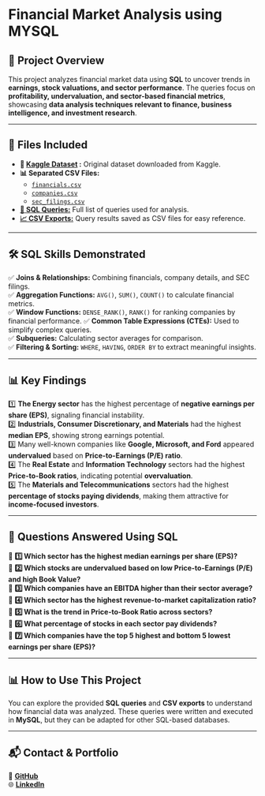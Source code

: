 # **Financial Market Analysis using MYSQL**

## 📌 Project Overview  
This project analyzes financial market data using **SQL** to uncover trends in **earnings, stock valuations, and sector performance**. The queries focus on **profitability, undervaluation, and sector-based financial metrics**, showcasing **data analysis techniques relevant to finance, business intelligence, and investment research**.  

---  

## 📂 Files Included  
- **🔢 [Kaggle Dataset](https://www.kaggle.com/datasets/paytonfisher/sp-500-companies-with-financial-information/code) :** Original dataset downloaded from Kaggle.  
- **📊 Separated CSV Files:**
  - [`financials.csv`](https://github.com/FrankGalvez-Data/Financial_Market_Analysis_With_SQL/blob/main/CSV%20Files/Financials_Table.csv)
  - [`companies.csv`](https://github.com/FrankGalvez-Data/Financial_Market_Analysis_With_SQL/blob/main/CSV%20Files/Companies.csv)
  - [`sec_filings.csv`](https://github.com/FrankGalvez-Data/Financial_Market_Analysis_With_SQL/blob/main/CSV%20Files/SEC_Filings.csv)
- [**📝 SQL Queries:**](https://github.com/FrankGalvez-Data/Financial_Market_Analysis_With_SQL/blob/main/SQL%20Query%20Results/SQL%20Query_ALL.sql) Full list of queries used for analysis.  
- [**📈 CSV Exports:**](https://github.com/FrankGalvez-Data/Financial_Market_Analysis_With_SQL/tree/main/SQL%20Query%20Results) Query results saved as CSV files for easy reference.  

---

## 🛠 SQL Skills Demonstrated  
✅ **Joins & Relationships:** Combining financials, company details, and SEC filings.  
✅ **Aggregation Functions:** `AVG()`, `SUM()`, `COUNT()` to calculate financial metrics.  
✅ **Window Functions:** `DENSE_RANK()`, `RANK()` for ranking companies by financial performance.
✅ **Common Table Expressions (CTEs):** Used to simplify complex queries.  
✅ **Subqueries:** Calculating sector averages for comparison.  
✅ **Filtering & Sorting:** `WHERE`, `HAVING`, `ORDER BY` to extract meaningful insights.   

---

## 📊 Key Findings  
1️⃣ **The Energy sector** has the highest percentage of **negative earnings per share (EPS)**, signaling financial instability.  
2️⃣ **Industrials, Consumer Discretionary, and Materials** had the highest **median EPS**, showing strong earnings potential.  
3️⃣ Many well-known companies like **Google, Microsoft, and Ford** appeared **undervalued** based on **Price-to-Earnings (P/E) ratio**.  
4️⃣ The **Real Estate** and **Information Technology** sectors had the highest **Price-to-Book ratios**, indicating potential **overvaluation**.  
5️⃣ The **Materials and Telecommunications** sectors had the highest **percentage of stocks paying dividends**, making them attractive for **income-focused investors**.  

---

## 📜 Questions Answered Using SQL  
📌 **1️⃣ Which sector has the highest median earnings per share (EPS)?**  
📌 **2️⃣ Which stocks are undervalued based on low Price-to-Earnings (P/E) and high Book Value?**  
📌 **3️⃣ Which companies have an EBITDA higher than their sector average?**  
📌 **4️⃣ Which sector has the highest revenue-to-market capitalization ratio?**  
📌 **5️⃣ What is the trend in Price-to-Book Ratio across sectors?**  
📌 **6️⃣ What percentage of stocks in each sector pay dividends?**  
📌 **7️⃣ Which companies have the top 5 highest and bottom 5 lowest earnings per share (EPS)?** 

---

## 📊 How to Use This Project  
You can explore the provided **SQL queries** and **CSV exports** to understand how financial data was analyzed. These queries were written and executed in **MySQL**, but they can be adapted for other SQL-based databases.  


---

## 📬 Contact & Portfolio  
💾 [**GitHub**](https://github.com/FrankGalvez-Data)     
🌐 [**LinkedIn**](https://www.linkedin.com/in/fjgalvez/) 





